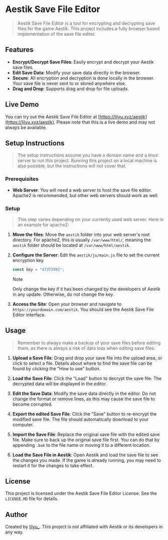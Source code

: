 # Aestik Save File Editor


>Aestik Save File Editor is a tool for encrypting and decrypting save files for the game Aestik. This project includes a fully browser based implementation of the save file editor.

## Features

- **Encrypt/Decrypt Save Files**: Easily encrypt and decrypt your Aestik save files.
- **Edit Save Data**: Modify your save data directly in the browser.
- **Secure**: All encryption and decryption is done locally in the browser. Your save file is never sent to or stored anywhere else.
- **Drag and Drop**: Supports drag and drop for file uploads.

## Live Demo

You can try out the Aestik Save File Editor at [https://lilyu.xyz/aestik](https://lilyu.xyz/aestik). Please note that this is a live demo and may not always be available.

## Setup Instructions

>The setup instructions assume you have a domain name and a linux server to run this project. Running this project on a local machine is also possible, but the instructions will not cover that.

### Prerequisites

- **Web Server**: You will need a web server to host the save file editor. Apache2 is recommended, but other web servers should work as well. 

### Setup

>This step varies depending on your currently used web server. Here is an example for apache2:

1. **Move the files**:
    Move the `aestik` folder into your web server's root directory. For apache2, this is usually `/var/www/html/`, meaning the `aestik` folder should be located at `/var/www/html/aestik`.

2. **Configure the Server**:
    Edit the `aestik/js/main.js` file to set the current encryption key.
    ```javascript
    const key = "47373992";
    ```
    > [!NOTE]
    > Only change the key if it has been changed by the developers of Aestik in any update. Otherwise, do not change the key.

3. **Access the Site**:
    Open your browser and navigate to `https://yourdomain.com/aestik`. You should see the Aestik Save File Editor interface. 

## Usage

>Remember to always make a backup of your save files before editing them, as there is always a risk of data loss when editing save files.

1. **Upload a Save File**:
    Drag and drop your save file into the upload area, or click to select a file. Details about where to find the save file can be found by clicking the "How to use" button.

2. **Load the Save File**:
    Click the "Load" button to decrypt the save file. The decrypted data will be displayed in the editor.

3. **Edit the Save Data**:
    Modify the save data directly in the editor. Do not change the format or remove lines, as this may cause the save file to become corrupted.

4. **Export the edited Save File**:
    Click the "Save" button to re-encrypt the modified save file. The file should automatically download to your computer.

5. **Import the Save File**:
    Replace the original save file with the edited save file. Make sure to back up the original save file first. You can do that by appending `.bak` to the file name or moving it to a different location.

6. **Load the Save File in Aestik**:
    Open Aestik and load the save file to see the changes you made. If the game is already running, you may need to restart it for the changes to take effect.

## License

This project is licensed under the Aestik Save File Editor License. See the `LICENSE.MD` file for details.

## Author

Created by [lilyu_](https://lilyu.xyz). This project is not affiliated with Aestik or its developers in any way.